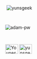 <p>&nbsp;<img align="center" src="https://github-readme-stats.vercel.app/api?username=yunsgeek&show_icons=true&locale=en"
    alt="yunsgeek" /></p>

<br>

<p><img align="center" src="https://github-readme-streak-stats.herokuapp.com/?user=yunsgeek&" alt="adam-pw" /></p>

<br>
<p align="left">
  <a href="https://linkedin.com/in/yu-ns" target="blank"><img align="center"
      src="https://raw.githubusercontent.com/rahuldkjain/github-profile-readme-generator/master/src/images/icons/Social/linked-in-alt.svg"
      alt="Younes Khenifer" height="30" width="40" /></a>
  <a href="https://instagram.com/yunsgeek" target="blank"><img align="center"
      src="https://raw.githubusercontent.com/rahuldkjain/github-profile-readme-generator/master/src/images/icons/Social/instagram.svg"
      alt="yunsgeek" height="30" width="40" /></a>
</p>

